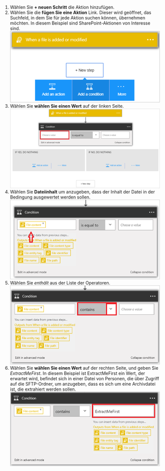 1. Wählen Sie **+ neuen Schritt** die Aktion hinzufügen.  
2. Wählen Sie die **fügen Sie eine Aktion** Link. Dieser wird geöffnet, das Suchfeld, in dem Sie für jede Aktion suchen können, übernehmen möchten. In diesem Beispiel sind SharePoint-Aktionen von Interesse sind.    
   ![SFTP Bedingung Bild 1](./media/connectors-create-api-sftp/condition-1.png)    
3. Wählen Sie **wählen Sie einen Wert** auf der linken Seite. 
   ![SFTP Bedingung Bild 2](./media/connectors-create-api-sftp/condition-2.png)    
4. Wählen Sie **Dateiinhalt** um anzugeben, dass der Inhalt der Datei in der Bedingung ausgewertet werden sollen.      
   ![SFTP Bedingung Bild 3](./media/connectors-create-api-sftp/condition-3.png)   
5. Wählen Sie *enthält* aus der Liste der Operatoren.       
   ![SFTP Bedingung Bild 4](./media/connectors-create-api-sftp/condition-4.png)   
6. Wählen Sie **wählen Sie einen Wert** auf der rechten Seite, und geben Sie *ExtractMeFirst*. In diesem Beispiel ist ExtractMeFirst ein Wert, der erwartet wird, befindet sich in einer Datei von Personen, die über Zugriff auf die SFTP-Ordner, um anzugeben, dass es sich um eine Archivdatei ist, die extrahiert werden sollen.  
   ![SFTP Bedingung Bild 5](./media/connectors-create-api-sftp/condition-5.png)   

